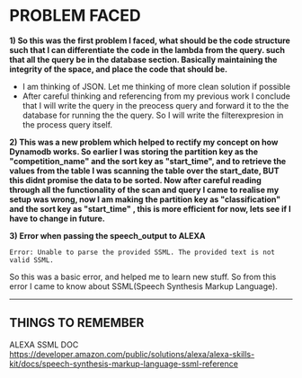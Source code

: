 # PROBLEM FACED

**1) So this was the first problem I faced, what should be the code structure such that I can differentiate the code in the lambda from the query. such that all the query be in the database section. Basically maintaining the integrity of the space, and place the code that should be.**  

* I am thinking of JSON. Let me thinking of more clean solution if possible  
* After careful thinking and referencing from my previous work I conclude that I will write the query in the preocess query and forward it to the the database for running the the query. So I will write the filterexpresion in the process query itself.


**2) This was a new problem which helped to rectify my concept on how Dynamodb works. So earlier I was storing the partition key as the "competition_name" and the sort key as "start_time", and to retrieve the values from the table I was scanning the table over the start_date, BUT this didnt promise the data to be sorted. Now after careful reading through all the functionality of the scan and query I came to realise my setup was wrong, now I am making the partition key as "classification" and the sort key as "start_time" , this is more efficient for now, lets see if I have to change in future.**

**3) Error when passing the speech_output to ALEXA**

```Error: Unable to parse the provided SSML. The provided text is not valid SSML.```

So this was a basic error, and helped me to learn new stuff. So from this error I came to know about SSML(Speech Synthesis Markup Language).


___

## THINGS TO REMEMBER

ALEXA SSML DOC  
https://developer.amazon.com/public/solutions/alexa/alexa-skills-kit/docs/speech-synthesis-markup-language-ssml-reference
